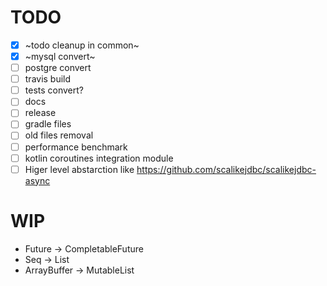 # TODO

- [X] ~todo cleanup in common~
- [X] ~mysql convert~
- [ ] postgre convert
- [ ] travis build
- [ ] tests convert?
- [ ] docs
- [ ] release
- [ ] gradle files
- [ ] old files removal
- [ ] performance benchmark
- [ ] kotlin coroutines integration module
- [ ] Higer level abstarction like https://github.com/scalikejdbc/scalikejdbc-async

# WIP

* Future -> CompletableFuture
* Seq -> List
* ArrayBuffer -> MutableList
